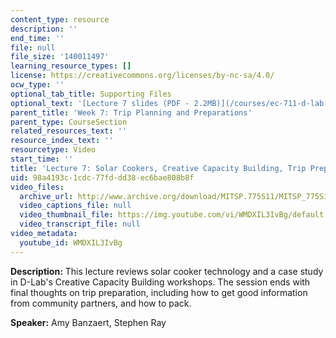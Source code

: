 ```yaml
---
content_type: resource
description: ''
end_time: ''
file: null
file_size: '140011497'
learning_resource_types: []
license: https://creativecommons.org/licenses/by-nc-sa/4.0/
ocw_type: ''
optional_tab_title: Supporting Files
optional_text: '[Lecture 7 slides (PDF - 2.2MB)](/courses/ec-711-d-lab-energy-spring-2011/resources/mitec_711s11_lec07)'
parent_title: 'Week 7: Trip Planning and Preparations'
parent_type: CourseSection
related_resources_text: ''
resource_index_text: ''
resourcetype: Video
start_time: ''
title: 'Lecture 7: Solar Cookers, Creative Capacity Building, Trip Preparation'
uid: 98a4193c-1cdc-77fd-dd38-ec6bae808b8f
video_files:
  archive_url: http://www.archive.org/download/MITSP.775S11/MITSP_775S11lec07_300k.mp4
  video_captions_file: null
  video_thumbnail_file: https://img.youtube.com/vi/WMDXIL3IvBg/default.jpg
  video_transcript_file: null
video_metadata:
  youtube_id: WMDXIL3IvBg
---
```


**Description:** This lecture reviews solar cooker technology and a case study in D-Lab's Creative Capacity Building workshops. The session ends with final thoughts on trip preparation, including how to get good information from community partners, and how to pack.

**Speaker:** Amy Banzaert, Stephen Ray

